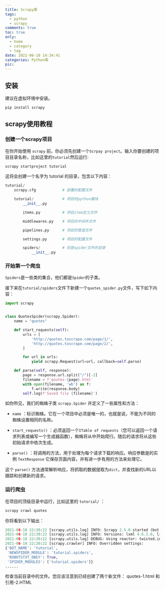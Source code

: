 ```yaml
---
title: Scrapy库
tags:
  - python
  - scrapy
comments: true
toc: true
only:
  - home
  - category
  - tag
date: 2021-06-18 14:34:41
categories: Python库
pic:
---
```


## 安装

建议在虚拟环境中安装。

```python
pip install scrapy
```

## scrapy使用教程

### 创建一个scrapy项目

在你开始使用 `scrapy` 前，你必须先创建一个`Scrpay project`。输入你要创建的项目目录名称，比如这里的`tutorial`然后运行:

```python
scrapy startproject tutorial
```

这将会创建一个名字为 tutorial 的目录，包含以下内容：

```python
tutorial/
    scrapy.cfg            # 部署的配置文件

    tutorial/             # 项目的python模块
        __init__.py

        items.py          # 项目item定义文件

        middlewares.py    # 项目的中间件文件

        pipelines.py      # 项目的管道文件

        settings.py       # 项目的配置文件

        spiders/          # 存放spider文件的目录
            __init__.py
```

### 开始第一个爬虫

`Spiders`是一些类的集合，他们都是`Spider`的子类。

接下来在`tutorial/spiders`文件下新建一个`quotes_spider.py`文件，写下如下内容：

```python
import scrapy


class QuotesSpider(scrapy.Spider):
    name = "quotes"

    def start_requests(self):
        urls = [
            'http://quotes.toscrape.com/page/1/',
            'http://quotes.toscrape.com/page/2/',
        ]

        for url in urls:
            yield scrapy.Request(url=url, callback=self.parse)

    def parse(self, response):
        page = response.url.split("/")[-2]
        filename = f'qoutes-{page}.html'
        with open(filename, 'wb') as f:
            f.write(response.body)
        self.log(f'Saved file {filename}')
```

如你所见，我们的蜘蛛子类 `scrapy.Spider` 并定义了一些属性和方法：

- `name` ：标识蜘蛛。它在一个项目中必须是唯一的，也就是说，不能为不同的蜘蛛设置相同的名称。

- `start_requests()` ：必须返回一个`ITable of requests`（您可以返回一个请求列表或编写一个生成器函数），蜘蛛将从中开始爬行。随后的请求将从这些初始请求中依次生成。

- `parse()` ：将调用的方法，用于处理为每个请求下载的响应。响应参数是的实例 `TextResponse` 它保存页面内容，并有进一步有用的方法来处理它。

这个 `parse()` 方法通常解析响应，将抓取的数据提取为`dict`，并查找新的URL以跟踪和创建新的请求。

### 运行爬虫

在项目的顶级目录中运行，比如这里的 `tutorial/` ：

```python
scrapy crawl quotes
```

你将看到以下输出：

```python
2021-06-18 22:30:22 [scrapy.utils.log] INFO: Scrapy 2.5.0 started (bot: tutorial)
2021-06-18 22:30:22 [scrapy.utils.log] INFO: Versions: lxml 4.6.3.0, libxml2 2.9.5, cssselect 1.1.0, parsel 1.6.0, w3lib 1.22.0, Twisted 21.2.0, Python 3.9.5 (tags/v3.9.5:0a7dcbd, May  3 2021, 17:27:52) [MSC v.1928 64 bit (AMD64)], pyOpenSSL 20.0.1 (OpenSSL 1.1.1k  25 Mar 2021), cryptography 3.4.7, Platform Windows-10-10.0.19041-SP0
2021-06-18 22:30:22 [scrapy.utils.log] DEBUG: Using reactor: twisted.internet.selectreactor.SelectReactor
2021-06-18 22:30:22 [scrapy.crawler] INFO: Overridden settings:
{'BOT_NAME': 'tutorial',
 'NEWSPIDER_MODULE': 'tutorial.spiders',
 'ROBOTSTXT_OBEY': True,
 'SPIDER_MODULES': ['tutorial.spiders']}
......
```

检查当前目录中的文件。您应该注意到已经创建了两个新文件： quotes-1.html 和 引用-2.HTML



[//]:#(设置表格整体居中显示)
<style>
    table
    {
        margin: auto;
        font-size: 80%;
    }
</style>


